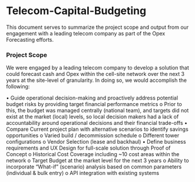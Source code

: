 # Telecom-Capital-Budgeting
This document serves to summarize the project scope and output from our engagement with a leading telecom company as part of the Opex Forecasting efforts.






### Project Scope
We were engaged by a leading telecom company to develop a solution that could forecast cash and Opex within the cell-site network over the next 3 years at the site-level of granularity.  In doing so, we would accomplish the following:

•	Guide operational decision-making and proactively address potential budget risks by providing target financial performance metrics
  o	Prior to this, the budget was managed centrally (national team), and targets did not exist at the market (local) levels, so local decision makers had a lack of accountability around operational decisions and their financial trade-offs
•	Compare Current project plan with alternative scenarios to identify savings opportunities
  o	Varied build / decommission schedule
  o	Different tower configurations
  o	Vendor Selection (lease and backhaul)
•	Define business requirements and UX Design for full-scale solution through Proof of Concept
  o	Historical Cost Coverage including ~10 cost areas within the network
  o	Target Budget at the market level for the next 3 years
  o	Ability to incorporate “What-if” (scenario) analysis based on common parameters (individual & bulk entry)
  o	API integration with existing systems

